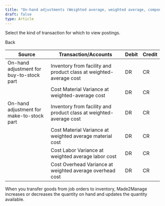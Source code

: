 ```yaml
---
title: "On-hand adjustments (Weighted average, weighted average, component or Inventory transactions)"
draft: false
type: Article
---
```


Select the kind of transaction for which to view postings. 

Back

| Source                                    | Transaction/Accounts                                               | Debit | Credit |
|-------------------------------------------|--------------------------------------------------------------------|-------|--------|
| On-hand adjustment for buy-to-stock part  | Inventory from facility and product class at weighted-average cost | DR    | CR     |
|                                           | Cost Material Variance at weighted-average cost                    | DR    | CR     |
| On-hand adjustment for make-to-stock part | Inventory from facility and product class at weighted-average cost | DR    | CR     |
|                                           | Cost Material Variance at weighted average material cost           | DR    | CR     |
|                                           | Cost Labor Variance at weighted average labor cost                 | DR    | CR     |
|                                           | Cost Overhead Variance at weighted average overhead cost           | DR    | CR     |

When you transfer goods from job orders to inventory, Made2Manage increases or decreases the quantity on hand and updates the quantity available.